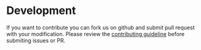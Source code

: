 # Development

If you want to contribute you can fork us on github and submit pull request with your modification.
Please review the [contributing guideline](../CONTRIBUTING.md) before submiting issues or PR.
